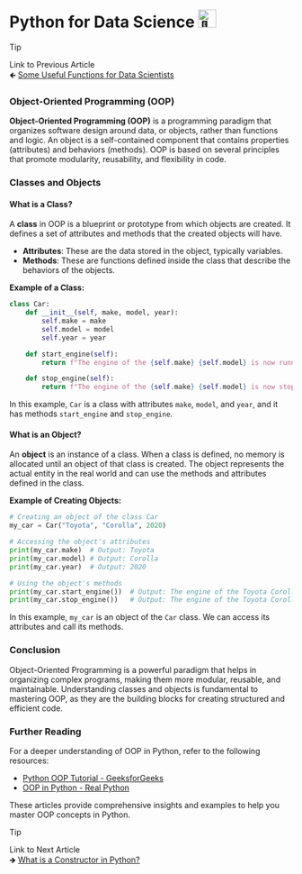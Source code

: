 # Python for Data Science <picture> <source srcset="https://fonts.gstatic.com/s/e/notoemoji/latest/1f40d/512.webp" type="image/webp"> <img src="https://fonts.gstatic.com/s/e/notoemoji/latest/1f40d/512.gif" alt="🐍" width="32" height="32"> </picture>

> [!TIP]  
> Link to Previous Article  
> 🡸 [Some Useful Functions for Data Scientists](/Python/Articles/38_miscellaneous_functions.md)


### Object-Oriented Programming (OOP)

**Object-Oriented Programming (OOP)** is a programming paradigm that organizes software design around data, or objects, rather than functions and logic. An object is a self-contained component that contains properties (attributes) and behaviors (methods). OOP is based on several principles that promote modularity, reusability, and flexibility in code.

### Classes and Objects

#### What is a Class?
A **class** in OOP is a blueprint or prototype from which objects are created. It defines a set of attributes and methods that the created objects will have.

- **Attributes**: These are the data stored in the object, typically variables.
- **Methods**: These are functions defined inside the class that describe the behaviors of the objects.

**Example of a Class:**

```python
class Car:
    def __init__(self, make, model, year):
        self.make = make
        self.model = model
        self.year = year

    def start_engine(self):
        return f"The engine of the {self.make} {self.model} is now running."

    def stop_engine(self):
        return f"The engine of the {self.make} {self.model} is now stopped."
```

In this example, `Car` is a class with attributes `make`, `model`, and `year`, and it has methods `start_engine` and `stop_engine`.

#### What is an Object?
An **object** is an instance of a class. When a class is defined, no memory is allocated until an object of that class is created. The object represents the actual entity in the real world and can use the methods and attributes defined in the class.

**Example of Creating Objects:**

```python
# Creating an object of the class Car
my_car = Car("Toyota", "Corolla", 2020)

# Accessing the object's attributes
print(my_car.make)  # Output: Toyota
print(my_car.model) # Output: Corolla
print(my_car.year)  # Output: 2020

# Using the object's methods
print(my_car.start_engine())  # Output: The engine of the Toyota Corolla is now running.
print(my_car.stop_engine())   # Output: The engine of the Toyota Corolla is now stopped.
```

In this example, `my_car` is an object of the `Car` class. We can access its attributes and call its methods.

### Conclusion
Object-Oriented Programming is a powerful paradigm that helps in organizing complex programs, making them more modular, reusable, and maintainable. Understanding classes and objects is fundamental to mastering OOP, as they are the building blocks for creating structured and efficient code.

### Further Reading
For a deeper understanding of OOP in Python, refer to the following resources:
- [Python OOP Tutorial - GeeksforGeeks](https://www.geeksforgeeks.org/python-oops-concepts/)
- [OOP in Python - Real Python](https://realpython.com/python3-object-oriented-programming/) 

These articles provide comprehensive insights and examples to help you master OOP concepts in Python.

> [!TIP]  
> Link to Next Article  
> 🡺 [What is a Constructor in Python?](/OOPs%20with%20Python/Articles/40_constructors.md)